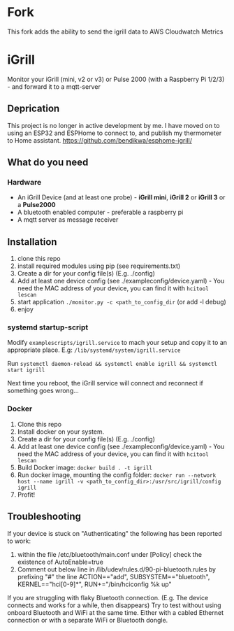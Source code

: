 # Fork
This fork adds the ability to send the igrill data to AWS Cloudwatch Metrics

# iGrill
Monitor your iGrill (mini, v2 or v3) or Pulse 2000 (with a Raspberry Pi 1/2/3) - and forward it to a mqtt-server

## Deprication

This project is no longer in active development by me. I have moved on to using an ESP32 and ESPHome to connect to, and publish my thermometer to Home assistant.
https://github.com/bendikwa/esphome-igrill/


## What do you need
### Hardware
* An iGrill Device (and at least one probe) - **iGrill mini**, **iGrill 2** or **iGrill 3** or a **Pulse2000**
* A bluetooth enabled computer - preferable a raspberry pi
* A mqtt server as message receiver

## Installation
1. clone this repo
1. install required modules using pip (see requirements.txt)
1. Create a dir for your config file(s) (E.g. ./config)
1. Add at least one device config (see ./exampleconfig/device.yaml) - You need the MAC address of your device, you can find it with `hcitool lescan`
1. start application `./monitor.py -c <path_to_config_dir` (or add -l debug)
1. enjoy

### systemd startup-script

Modify `examplescripts/igrill.service` to mach your setup and copy it to an appropriate place. E.g: `/lib/systemd/system/igrill.service`

Run `systemctl daemon-reload && systemctl enable igrill && systemctl start igrill`

Next time you reboot, the iGrill service will connect and reconnect if something goes wrong...

### Docker

1. Clone this repo
1. Install docker on your system.
1. Create a dir for your config file(s) (E.g. ./config)
1. Add at least one device config (see ./exampleconfig/device.yaml) - You need the MAC address of your device, you can find it with `hcitool lescan`
1. Build Docker image: `docker build . -t igrill`
1. Run docker image, mounting the config folder: `docker run --network host --name igrill -v <path_to_config_dir>:/usr/src/igrill/config igrill`
1. Profit!

## Troubleshooting

If your device is stuck on "Authenticating" the following has been reported to work:
1. within the file /etc/bluetooth/main.conf under [Policy] check the existence of
AutoEnable=true
1. Comment out below line in /lib/udev/rules.d/90-pi-bluetooth.rules
by prefixing "#" the line ACTION=="add", SUBSYSTEM=="bluetooth", KERNEL=="hci[0-9]*", RUN+="/bin/hciconfig %k up"

If you are struggling with flaky Bluetooth connection. (E.g. The device connects and works for a while, then disappears)
Try to test without using onboard Bluetooth and WiFi at the same time. Either with a cabled Ethernet connection or with a separate WiFi or Bluetooth dongle.
